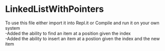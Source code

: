 # LinkedListWithPointers
To use this file either import it into Repl.it or Compile and run it on your own system  
-Added the ability to find an item at a position given the index  
-Added the ability to insert an item at a postion given the index and the new item  
